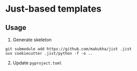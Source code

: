 # Just-based templates

## Usage

1. Generate skeleton

```shell
git submodule add https://github.com/makukha/jist .jist
uvx cookiecutter .jist/python -f -o ..
```

2. Update `pyproject.toml`
